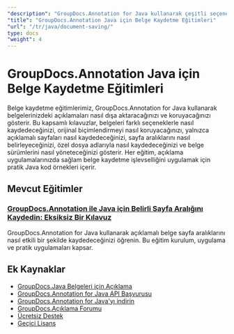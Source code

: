 ```yaml
---
"description": "GroupDocs.Annotation for Java kullanarak çeşitli seçeneklerle açıklamalı belgeleri kaydetmeye yönelik kapsamlı eğitimler."
"title": "GroupDocs.Annotation Java için Belge Kaydetme Eğitimleri"
"url": "/tr/java/document-saving/"
type: docs
"weight": 4
---
```


# GroupDocs.Annotation Java için Belge Kaydetme Eğitimleri

Belge kaydetme eğitimlerimiz, GroupDocs.Annotation for Java kullanarak belgelerinizdeki açıklamaları nasıl dışa aktaracağınızı ve koruyacağınızı gösterir. Bu kapsamlı kılavuzlar, belgeleri farklı seçeneklerle nasıl kaydedeceğinizi, orijinal biçimlendirmeyi nasıl koruyacağınızı, yalnızca açıklamalı sayfaları nasıl kaydedeceğinizi, sayfa aralıklarını nasıl belirleyeceğinizi, özel dosya adlarıyla nasıl kaydedeceğinizi ve belge sürümlerini nasıl yöneteceğinizi gösterir. Her eğitim, açıklama uygulamalarınızda sağlam belge kaydetme işlevselliğini uygulamak için pratik Java kod örnekleri içerir.

## Mevcut Eğitimler

### [GroupDocs.Annotation ile Java için Belirli Sayfa Aralığını Kaydedin: Eksiksiz Bir Kılavuz](./groupdocs-annotation-java-save-specific-page-range/)
GroupDocs.Annotation for Java kullanarak açıklamalı belge sayfa aralıklarını nasıl etkili bir şekilde kaydedeceğinizi öğrenin. Bu eğitim kurulum, uygulama ve pratik uygulamaları kapsar.

## Ek Kaynaklar

- [GroupDocs.Java Belgeleri için Açıklama](https://docs.groupdocs.com/annotation/java/)
- [GroupDocs.Annotation for Java API Başvurusu](https://reference.groupdocs.com/annotation/java/)
- [GroupDocs.Annotation for Java'yı indirin](https://releases.groupdocs.com/annotation/java/)
- [GroupDocs.Açıklama Forumu](https://forum.groupdocs.com/c/annotation)
- [Ücretsiz Destek](https://forum.groupdocs.com/)
- [Geçici Lisans](https://purchase.groupdocs.com/temporary-license/)